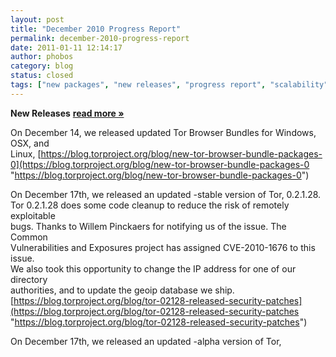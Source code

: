 ```yaml
---
layout: post
title: "December 2010 Progress Report"
permalink: december-2010-progress-report
date: 2011-01-11 12:14:17
author: phobos
category: blog
status: closed
tags: ["new packages", "new releases", "progress report", "scalability"]
---
```


**New Releases** [**read more »**](https://blog.torproject.org/blog/december-2010-progress-report)

On December 14, we released updated Tor Browser Bundles for Windows, OSX, and  
 Linux, [https://blog.torproject.org/blog/new-tor-browser-bundle-packages-0](https://blog.torproject.org/blog/new-tor-browser-bundle-packages-0 "https://blog.torproject.org/blog/new-tor-browser-bundle-packages-0")

On December 17th, we released an updated -stable version of Tor, 0.2.1.28.  
 Tor 0.2.1.28 does some code cleanup to reduce the risk of remotely exploitable  
 bugs. Thanks to Willem Pinckaers for notifying us of the issue. The Common  
 Vulnerabilities and Exposures project has assigned CVE-2010-1676 to this issue.  
 We also took this opportunity to change the IP address for one of our directory  
 authorities, and to update the geoip database we ship.  
 [https://blog.torproject.org/blog/tor-02128-released-security-patches](https://blog.torproject.org/blog/tor-02128-released-security-patches "https://blog.torproject.org/blog/tor-02128-released-security-patches")

On December 17th, we released an updated -alpha version of Tor,  

